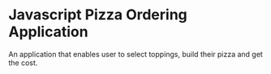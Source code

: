 # Javascript Pizza Ordering Application
 An application that enables user to select toppings, build their pizza and get the cost. 
